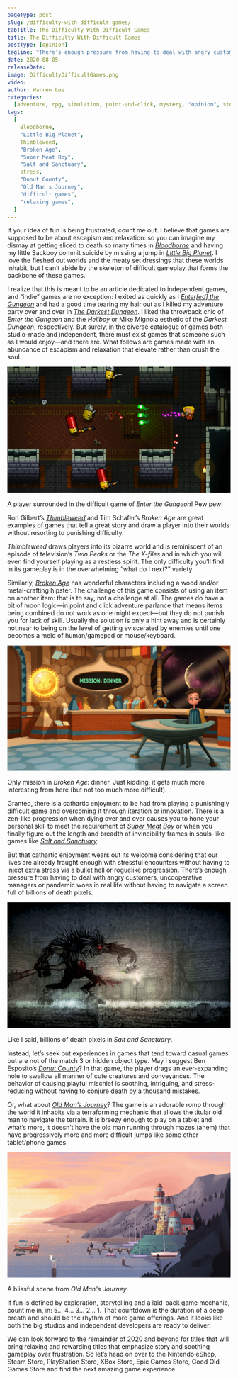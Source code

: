 ```yaml
---
pageType: post
slug: /difficulty-with-difficult-games/
tabTitle: The Difficulty With Difficult Games
title: The Difficulty With Difficult Games
postType: [opinion]
tagline: "There’s enough pressure from having to deal with angry customers, uncooperative managers or pandemic woes in real life without having to navigate a screen full of billions of death pixels."
date: 2020-08-05
releaseDate:
image: DifficultyDifficultGames.png
video:
author: Warren Lee
categories:
  [adventure, rpg, simulation, point-and-click, mystery, "opinion", story]
tags:
  [
    Bloodborne,
    "Little Big Planet",
    Thimbleweed,
    "Broken Age",
    "Super Meat Boy",
    "Salt and Sanctuary",
    stress,
    "Donut County",
    "Old Man's Journey",
    "difficult games",
    "relaxing games",
  ]
---
```


If your idea of fun is being frustrated, count me out. I believe that games are supposed to be about escapism and relaxation: so you can imagine my dismay at getting sliced to death so many times in [_Bloodborne_](https://twitter.com/bloodbornegame) and having my little Sackboy commit suicide by missing a jump in [_Little Big Planet_](https://littlebigplanet.playstation.com/). I love the fleshed out worlds and the meaty set dressings that these worlds inhabit, but I can’t abide by the skeleton of difficult gameplay that forms the backbone of these games.

I realize that this is meant to be an article dedicated to independent games, and “indie” games are no exception: I exited as quickly as I [_Enter[ed] the Gungeon_](https://dodgeroll.com/gungeon/) and had a good time tearing my hair out as I killed my adventure party over and over in [_The Darkest Dungeon_](https://www.darkestdungeon.com/). I liked the throwback chic of _Enter the Gungeon_ and the _Hellboy_ or Mike Mignola esthetic of the _Darkest Dungeon_, respectively. But surely, in the diverse catalogue of games both studio-made and independent, there must exist games that someone such as I would enjoy—and there are. What follows are games made with an abundance of escapism and relaxation that elevate rather than crush the soul.

![Facing multiple enemies at once in the Gungeon][image1]

<figcaption>A player surrounded in the difficult game of <em class='game-title'>Enter the Gungeon</em>! Pew pew!</figcaption>

Ron Gilbert’s [_Thimbleweed_](https://thimbleweedpark.com/) and Tim Schafer’s _Broken Age_ are great examples of games that tell a great story and draw a player into their worlds without resorting to punishing difficulty.

_Thimbleweed_ draws players into its bizarre world and is reminiscent of an episode of television’s _Twin Peaks_ or the _The_ _X-files_ and in which you will even find yourself playing as a restless spirit. The only difficulty you’ll find in its gameplay is in the overwhelming “what do I next?” variety.

Similarly, [_Broken Age_](http://www.brokenagegame.com/) has wonderful characters including a wood and/or metal-crafting hipster. The challenge of this game consists of using an item on another item: that is to say, not a challenge at all. The games do have a bit of moon logic—in point and click adventure parlance that means items being combined do not work as one might expect—but they do not punish you for lack of skill. Usually the solution is only a hint away and is certainly not near to being on the level of getting eviscerated by enemies until one becomes a meld of human/gamepad or mouse/keyboard.

![Boy sits at table and screen in front says "MISSION: DINNER"][image3]

<figcaption>Only mission in <em class='game-title'>Broken Age</em>: dinner. Just kidding, it gets much more interesting from here (but not too much more difficult).</figcaption>

Granted, there is a cathartic enjoyment to be had from playing a punishingly difficult game and overcoming it through iteration or innovation. There is a zen-like progression when dying over and over causes you to hone your personal skill to meet the requirement of [_Super Meat Boy_](http://supermeatboy.com/) or when you finally figure out the length and breadth of invincibility frames in souls-like games like [_Salt and Sanctuary_](https://ska-studios.com/games/salt-and-sanctuary/).

But that cathartic enjoyment wears out its welcome considering that our lives are already fraught enough with stressful encounters without having to inject extra stress via a bullet hell or roguelike progression. There’s enough pressure from having to deal with angry customers, uncooperative managers or pandemic woes in real life without having to navigate a screen full of billions of death pixels.

![A dark, gory image of a monster][image4]

<figcaption>Like I said, billions of death pixels in <em class='game-title'>Salt and Sanctuary</em>.</figcaption>

Instead, let’s seek out experiences in games that tend toward casual games but are not of the match 3 or hidden object type. May I suggest Ben Esposito’s [_Donut County_](http://donutcounty.com/)? In that game, the player drags an ever-expanding hole to swallow all manner of cute creatures and conveyances. The behavior of causing playful mischief is soothing, intriguing, and stress-reducing without having to conjure death by a thousand mistakes.

Or, what about [_Old Man’s Journey_](https://colludia.com/terraforming-landscapes-old-mans-journey/)? The game is an adorable romp through the world it inhabits via a terraforming mechanic that allows the titular old man to navigate the terrain. It is breezy enough to play on a tablet and what’s more, it doesn’t have the old man running through mazes (ahem) that have progressively more and more difficult jumps like some other tablet/phone games.

![Blissful, relaxing image of the seaside from Old Man's Journey][image5]

<figcaption>A blissful scene from <em class='game-title'>Old Man's Journey</em>.</figcaption>

If fun is defined by exploration, storytelling and a laid-back game mechanic, count me in, in: 5... 4... 3... 2... 1. That countdown is the duration of a deep breath and should be the rhythm of more game offerings. And it looks like both the big studios and independent developers are ready to deliver.

We can look forward to the remainder of 2020 and beyond for titles that will bring relaxing and rewarding titles that emphasize story and soothing gameplay over frustration. So let’s head on over to the Nintendo eShop, Steam Store, PlayStation Store, XBox Store, Epic Games Store, Good Old Games Store and find the next amazing game experience.

[image1]: ../../../images/post/difficultydifficultgames/DifficultyDifficultGames1.png
[image3]: ../../../images/post/difficultydifficultgames/DifficultyDifficultGames3.png
[image4]: ../../../images/post/difficultydifficultgames/DifficultyDifficultGames4.png
[image5]: ../../../images/post/difficultydifficultgames/DifficultyDifficultGames5.png
